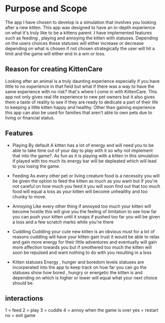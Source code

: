 # Purpose and Scope

The app I have chosen to develop is a simulation that involves you looking after a new kitten. This app was designed to have an in-depth experience on what it's truly like to be a kittens parent .I have implemented features such as feeding , playing and annoying the kitten with statuses. Depending on the users choices these statuses will either increase or decrease depending on what is chosen if not chosen strategically the user will hit a limit and the game will either end in a win or loss.

## Reason for creating KittenCare

Looking after an animal is a truly daunting experience especially if you have little to no experience in that field but what if there was a way to have the same experience with no risk? that's where I come in with KittenCare. This app not only gives real life experience to new pet owners but it also gives them a taste of reality to see if they are ready to dedicate a part of their life to keeping a little kitten happy and healthy. Other than gaining experience this app can also be used for families that aren't able to own pets due to living or financial status.

## Features

-   Playing
    By default A kitten has a lot of energy and will need you to be able to take time out of your day to play with it so why not implement that into the game?. As fun as it is playing with a kitten in this simulation if played with too much its energy bar will be depleated which will lead to you losing the game.

-   Feeding
    As every other pet or living creature food is a necessity you will be given the option to feed the kitten as much as you want but if you're not careful on how much you feed it you will soon find out that too much food will equal a loss as your kitten will become unhealthy and too chunky to move.

-   Annoying
    Like every other thing if annoyed too much your kitten will become hostile this will give you the feeling of limitation to see how far you can push your kitten until it snaps if pushed too far you will be given a loss and a few scratch marks while you're there

-   Cuddling
    Cuddling your cute new kitten is an obvious must for a lot of reasons cuddling will have your kitten gain trust it would be able to relax and gain more energy for their little adventures and eventually will gain more affection towards you but if smothered too much the kitten will soon be repulsed and want nothing to do with you resulting in a loss

-   Kitten statuses
    Energy , hunger and boredom levels statuses are incorperated into the app to keep track on how far you can go the statuses show how bored , hungry or energetic the kitten is and depending on which is higher or lower will equal what your next choice should be.

## interactions

1 = feed
2 = play
3 = cuddle
4 = annoy
when the game is over
yes = restart
no = exit game

